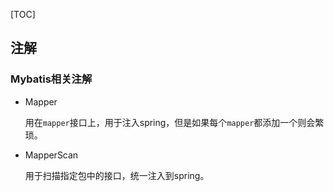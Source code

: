 [TOC]

## 注解

### Mybatis相关注解

* Mapper

  用在`mapper`接口上，用于注入spring，但是如果每个`mapper`都添加一个则会繁琐。

* MapperScan

  用于扫描指定包中的接口，统一注入到spring。